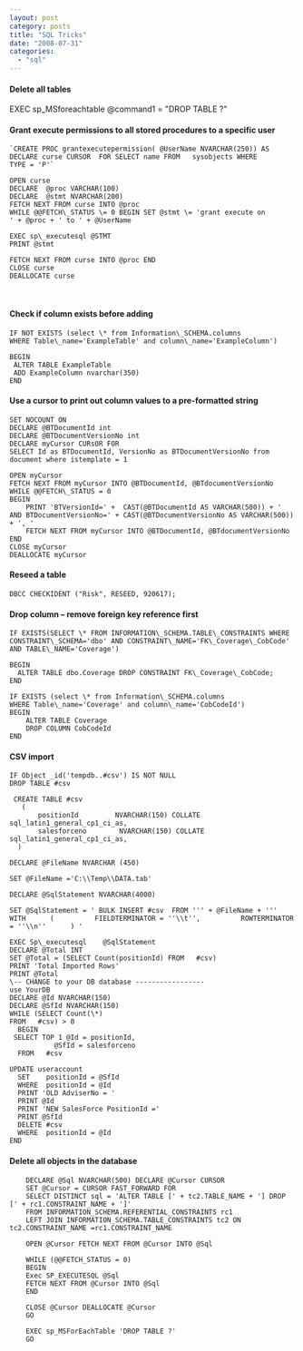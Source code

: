 ```yaml
---
layout: post
category: posts
title: "SQL Tricks"
date: "2008-07-31"
categories: 
  - "sql"
---
```


#### Delete all tables

EXEC sp\_MSforeachtable @command1 = "DROP TABLE ?"

#### Grant execute permissions to all stored procedures to a specific user

    `CREATE PROC grantexecutepermission( @UserName NVARCHAR(250)) AS DECLARE curse CURSOR  FOR SELECT name FROM   sysobjects WHERE  TYPE = 'P'`

    OPEN curse 
    DECLARE  @proc VARCHAR(100) 
    DECLARE  @stmt NVARCHAR(200) 
    FETCH NEXT FROM curse INTO @proc 
    WHILE @@FETCH\_STATUS \= 0 BEGIN SET @stmt \= 'grant execute on ' + @proc + ' to ' + @UserName

    EXEC sp\_executesql @STMT
    PRINT @stmt

    FETCH NEXT FROM curse INTO @proc END
    CLOSE curse
    DEALLOCATE curse

 
#### Check if column exists before adding


    IF NOT EXISTS (select \* from Information\_SCHEMA.columns 
    WHERE Table\_name='ExampleTable' and column\_name='ExampleColumn')

    BEGIN
     ALTER TABLE ExampleTable
     ADD ExampleColumn nvarchar(350)
    END
  

#### Use a cursor to print out column values to a pre-formatted string

    SET NOCOUNT ON
    DECLARE @BTDocumentId int
    DECLARE @BTDocumentVersionNo int
    DECLARE myCursor CURsOR FOR
    SELECT Id as BTDocumentId, VersionNo as BTDocumentVersionNo from document where istemplate = 1

    OPEN myCursor
    FETCH NEXT FROM myCursor INTO @BTDocumentId, @BTdocumentVersionNo
    WHILE @@FETCH\_STATUS = 0
    BEGIN
        PRINT 'BTVersionId=' +  CAST(@BTDocumentId AS VARCHAR(500)) + ' AND BTDocumentVersionNo=' + CAST(@BTDocumentVersionNo AS VARCHAR(500)) + ', '
        FETCH NEXT FROM myCursor INTO @BTDocumentId, @BTdocumentVersionNo
    END
    CLOSE myCursor
    DEALLOCATE myCursor

#### Reseed a table

    DBCC CHECKIDENT ("Risk", RESEED, 920617);
#### Drop column – remove foreign key reference first

    IF EXISTS(SELECT \* FROM INFORMATION\_SCHEMA.TABLE\_CONSTRAINTS WHERE CONSTRAINT\_SCHEMA='dbo' AND CONSTRAINT\_NAME='FK\_Coverage\_CobCode' AND TABLE\_NAME='Coverage')

    BEGIN
      ALTER TABLE dbo.Coverage DROP CONSTRAINT FK\_Coverage\_CobCode;
    END

    IF EXISTS (select \* from Information\_SCHEMA.columns
    WHERE Table\_name='Coverage' and column\_name='CobCodeId')
    BEGIN
        ALTER TABLE Coverage
        DROP COLUMN CobCodeId
    END

#### CSV import

    IF Object _id('tempdb..#csv') IS NOT NULL
    DROP TABLE #csv

     CREATE TABLE #csv
       (
	       positionId         NVARCHAR(150) COLLATE sql_latin1_general_cp1_ci_as,
	       salesforceno        NVARCHAR(150) COLLATE sql_latin1_general_cp1_ci_as,
      )

    DECLARE @FileName NVARCHAR (450)

    SET @FileName ='C:\\Temp\\DATA.tab'

    DECLARE @SqlStatement NVARCHAR(4000)

    SET @SqlStatement = ' BULK INSERT #csv  FROM ''' + @FileName + '''     WITH      (          FIELDTERMINATOR = ''\\t'',          ROWTERMINATOR = ''\\n''      ) '

    EXEC Sp\_executesql    @SqlStatement
    DECLARE @Total INT
    SET @Total = (SELECT Count(positionId) FROM   #csv)
    PRINT 'Total Imported Rows'
    PRINT @Total
    \-- CHANGE to your DB database -----------------
    use YourDB
    DECLARE @Id NVARCHAR(150)
    DECLARE @SfId NVARCHAR(150)
    WHILE (SELECT Count(\*)
    FROM   #csv) > 0
      BEGIN
     SELECT TOP 1 @Id = positionId,
			   @SfId = salesforceno
      FROM   #csv

    UPDATE useraccount
      SET    positionId = @SfId
      WHERE  positionId = @Id
      PRINT 'OLD AdviserNo = '
      PRINT @Id
      PRINT 'NEW SalesForce PositionId ='
      PRINT @SfId
      DELETE #csv
      WHERE  positionId = @Id
    END 
      
#### Delete all objects in the database

```
    DECLARE @Sql NVARCHAR(500) DECLARE @Cursor CURSOR
    SET @Cursor = CURSOR FAST_FORWARD FOR
    SELECT DISTINCT sql = 'ALTER TABLE [' + tc2.TABLE_NAME + '] DROP [' + rc1.CONSTRAINT_NAME + ']'
    FROM INFORMATION_SCHEMA.REFERENTIAL_CONSTRAINTS rc1
    LEFT JOIN INFORMATION_SCHEMA.TABLE_CONSTRAINTS tc2 ON tc2.CONSTRAINT_NAME =rc1.CONSTRAINT_NAME

    OPEN @Cursor FETCH NEXT FROM @Cursor INTO @Sql

    WHILE (@@FETCH_STATUS = 0)
    BEGIN
    Exec SP_EXECUTESQL @Sql
    FETCH NEXT FROM @Cursor INTO @Sql
    END

    CLOSE @Cursor DEALLOCATE @Cursor
    GO

    EXEC sp_MSForEachTable 'DROP TABLE ?'
    GO
```
